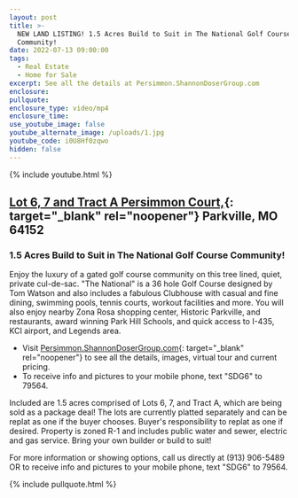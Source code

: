 ```yaml
---
layout: post
title: >-
  NEW LAND LISTING! 1.5 Acres Build to Suit in The National Golf Course
  Community! 
date: 2022-07-13 09:00:00
tags:
  - Real Estate
  - Home for Sale
excerpt: See all the details at Persimmon.ShannonDoserGroup.com
enclosure:
pullquote:
enclosure_type: video/mp4
enclosure_time:
use_youtube_image: false
youtube_alternate_image: /uploads/1.jpg
youtube_code: i0U8Hf0zqwo
hidden: false
---
```

{% include youtube.html %}

## [Lot 6, 7 and Tract A Persimmon Court,](http://Persimmon.ShannonDoserGroup.com){: target="_blank" rel="noopener"} Parkville, MO&nbsp; 64152

### 1\.5 Acres Build to Suit in The National Golf Course Community\!

Enjoy the luxury of a gated golf course community on this tree lined, quiet, private cul-de-sac. "The National" is a 36 hole Golf Course designed by Tom Watson and also includes a fabulous Clubhouse with casual and fine dining, swimming pools, tennis courts, workout facilities and more. You will also enjoy nearby Zona Rosa shopping center, Historic Parkville, and restaurants, award winning Park Hill Schools, and quick access to I-435, KCI airport, and Legends area.

* Visit [Persimmon.ShannonDoserGroup.com](http://Persimmon.ShannonDoserGroup.com){: target="_blank" rel="noopener"} to see all the details, images, virtual tour and current pricing.
* To receive info and pictures to your mobile phone, text "SDG6" to 79564.

Included are 1.5 acres comprised of Lots 6, 7, and Tract A, which are being sold as a package deal\! The lots are currently platted separately and can be replat as one if the buyer chooses. Buyer's responsibility to replat as one if desired. Property is zoned R-1 and includes public water and sewer, electric and gas service. Bring your own builder or build to suit\!

For more information or showing options, call us directly at (913) 906-5489 OR to receive info and pictures to your mobile phone, text "SDG6" to 79564.

{% include pullquote.html %}
